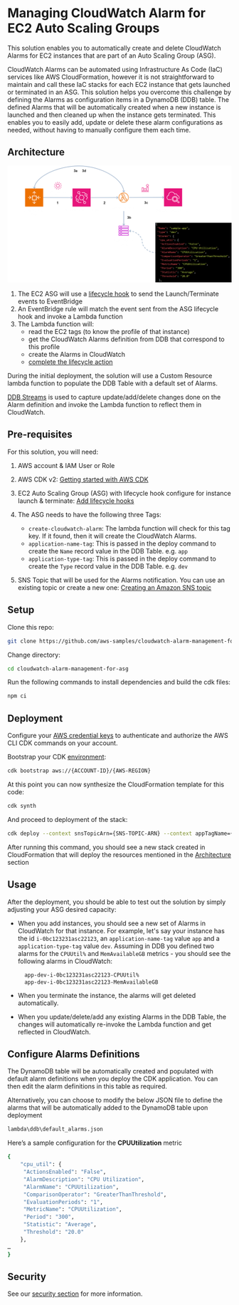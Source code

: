 # Managing CloudWatch Alarm for EC2 Auto Scaling Groups

This solution enables you to automatically create and delete CloudWatch Alarms for EC2 instances that are part of an Auto Scaling Group (ASG).

CloudWatch Alarms can be automated using Infrastructure As Code (IaC) services like AWS CloudFormation, however it is not straightforward to maintain and call these IaC stacks for each EC2 instance that gets launched or terminated in an ASG.
This solution helps you overcome this challenge by defining the Alarms as configuration items in a DynamoDB (DDB) table. The defined Alarms that will be automatically created when a new instance is launched and then cleaned up when the instance gets terminated. This enables you to easily add, update or delete these alarm configurations as needed, without having to manually configure them each time.

## Architecture

![Architecture Diagram](./img/CloudWatchAlarmASG.png)

1. The EC2 ASG will use a [lifecycle hook](https://docs.aws.amazon.com/autoscaling/ec2/userguide/lifecycle-hooks.html) to send the Launch/Terminate events to EventBridge
2. An EventBridge rule will match the event sent from the ASG lifecycle hook and invoke a Lambda function
3. The Lambda function will:
   - read the EC2 tags (to know the profile of that instance)
   - get the CloudWatch Alarms definition from DDB that correspond to this profile
   - create the Alarms in CloudWatch
   - [complete the lifecycle action](https://docs.aws.amazon.com/autoscaling/ec2/APIReference/API_CompleteLifecycleAction.html)


During the initial deployment, the solution will use a Custom Resource lambda function to populate the DDB Table with a default set of Alarms.

[DDB Streams](https://docs.aws.amazon.com/amazondynamodb/latest/developerguide/Streams.html) is used to capture update/add/delete changes done on the Alarm definition and invoke the Lambda function to reflect them in CloudWatch.

## Pre-requisites
For this solution, you will need:

1. AWS account & IAM User or Role 
2. AWS CDK v2: [Getting started with AWS CDK](https://docs.aws.amazon.com/cdk/v2/guide/getting_started.html)
3. EC2 Auto Scaling Group (ASG) with lifecycle hook configure for instance launch & terminate:  [Add lifecycle hooks](https://docs.aws.amazon.com/autoscaling/ec2/userguide/adding-lifecycle-hooks.html#adding-lifecycle-hooks-console)
4. The ASG needs to have the following three Tags: 
   - `create-cloudwatch-alarm`: The lambda function will check for this tag key. If it found, then it will create the CloudWatch Alarms.
   - `application-name-tag`: This is passed in the deploy command to create the `Name` record value in the DDB Table. e.g. `app`
   - `application-type-tag`: This is passed in the deploy command to create the `Type` record value in the DDB Table. e.g. `dev`

5. SNS Topic that will be used for the Alarms notification. You can use an existing topic or create a new one: [Creating an Amazon SNS topic](https://docs.aws.amazon.com/sns/latest/dg/sns-create-topic.html)


## Setup

Clone this repo:
 ```bash
 git clone https://github.com/aws-samples/cloudwatch-alarm-management-for-asg.git
 ```

Change directory:
 ```bash
 cd cloudwatch-alarm-management-for-asg
 ```

Run the following commands to install dependencies and build the cdk files:
 ```bash
 npm ci
 ```


## Deployment

Configure your [AWS credential keys](https://docs.aws.amazon.com/cli/latest/userguide/cli-configure-quickstart.html) to authenticate and authorize the AWS CLI CDK commands on your account.

Bootstrap your CDK [environment](https://docs.aws.amazon.com/cdk/v2/guide/environments.html):

```bash
cdk bootstrap aws://{ACCOUNT-ID}/{AWS-REGION}
```


At this point you can now synthesize the CloudFormation template for this code:
```bash
cdk synth
```

And proceed to deployment of the stack:
```bash
cdk deploy --context snsTopicArn={SNS-TOPIC-ARN} --context appTagName={APP-TAG-NAME} --context appTagType={APP-TAG-TYPE}
```



After running this command, you should see a new stack created in CloudFormation that will deploy the resources mentioned in the [Architecture](#architecture) section
    


## Usage
After the deployment, you should be able to test out the solution by simply adjusting your ASG desired capacity:
- When you add instances, you should see a new set of Alarms in CloudWatch for that instance.
For example, let's say your instance has the id  `i-0bc123231asc22123`, an `application-name-tag` value `app` and a `application-type-tag`  value `dev`. Assuming in DDB you defined two alarms for the `CPUUtil%` and `MemAvailableGB` metrics - you should see the following alarms in CloudWatch:

        app-dev-i-0bc123231asc22123-CPUUtil%
        app-dev-i-0bc123231asc22123-MemAvailableGB


- When you terminate the instance, the alarms will get deleted automatically. 

- When you update/delete/add any existing Alarms in the DDB Table, the changes will automatically re-invoke the Lambda function and get reflected in CloudWatch.



## Configure Alarms Definitions
The DynamoDB table will be automatically created and populated with default alarm definitions when you deploy the CDK application. You can then edit the alarm definitions in this table as required.

Alternatively, you can choose to modify the below JSON file to define the alarms that will be automatically added to the DynamoDB table upon deployment

```bash
lambda\ddb\default_alarms.json
```

Here’s a sample configuration for the **CPUUtilization** metric

```bash
{
    "cpu_util": {
     "ActionsEnabled": "False",
     "AlarmDescription": "CPU Utilization",
     "AlarmName": "CPUUtilization",
     "ComparisonOperator": "GreaterThanThreshold",
     "EvaluationPeriods": "1",
     "MetricName": "CPUUtilization",
     "Period": "300",
     "Statistic": "Average",
     "Threshold": "20.0"
    },
…
}

```



## Security
See our [security section](https://github.com/aws-samples/cloudwatch-alarm-management-for-asg-cdk?tab=security-ov-file) for more information.
